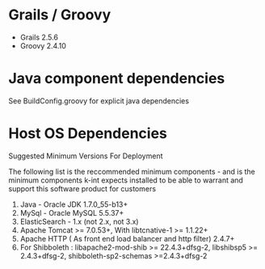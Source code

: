# Grails / Groovy

- Grails 2.5.6
- Groovy 2.4.10

# Java component dependencies

See BuildConfig.groovy for explicit java dependencies

# Host OS Dependencies

Suggested Minimum Versions For Deployment

The following list is the reccommended minimum components - and is the minimum components k-int expects installed to be able to warrant and support this software product for customers

1. Java - Oracle JDK 1.7.0_55-b13+
2. MySql - Oracle MySQL 5.5.37+
3. ElasticSearch - 1.x (not 2.x, not 3.x)
4. Apache Tomcat >= 7.0.53+, With  libtcnative-1 >= 1.1.22+
5. Apache HTTP ( As front end load balancer and http filter) 2.4.7+
6. For Shibboleth : libapache2-mod-shib >= 22.4.3+dfsg-2, libshibsp5 >= 2.4.3+dfsg-2, shibboleth-sp2-schemas >=2.4.3+dfsg-2
